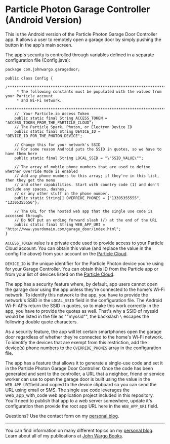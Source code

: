 Particle Photon Garage Controller (Android Version)
===================================================
This is the Android version of the Particle Photon Garage Door Controller app. It allows a user to remotely open a garage door by simply pushing the button in the app's main screen. 

The app's security is controlled through variables defined in a separate configuration file (Config.java):

	package com.johnwargo.garagedoor;
	
	public class Config {
	    /*******************************************************************************************
	     * The following constants must be populated with the values from your Particle account
	     * and Wi-Fi network.
	     *******************************************************************************************/
	    //  Your Particle.io Access Token
	    public static final String ACCESS_TOKEN = "ACCESS_TOKEN_FROM_THE_PARTICLE_CLOUD";
	    // The Particle Spark, Photon, or Electron Device ID        
	    public static final String DEVICE_ID = "DEVICE_ID_FOR_THE_PHOTON_DEVICE";
	
	    // Change this for your network's SSID
	    // For some reason Android puts the SSID in quotes, so we have to have them here
	    public static final String LOCAL_SSID = "\"SSID_VALUE\"";
	
	    // The array of mobile phone numbers that are used to define whether Override Mode is enabled
	    // Add any phone numbers to this array; if they're in this list, then they get the menu
	    // and other capabilities. Start with country code (1) and don't include any spaces, dashes,
	    // or any other stuff in the phone number.
	    public static String[] OVERRIDE_PHONES = {"13305355555", "13305355556"};
	
	    // The URL for the hosted web app that the single use code is accessed through.
	    // Do NOT put an ending forward slash (/) at the end of the URL
	    public static final String WEB_APP_URI = "http://www.yourdomain.com/garage_door/index.html";
	}


`ACCESS_TOKEN` value is a private code used to provide access to your Particle Cloud account. You can obtain this value (and replace the value in the config file above) from your account on the [Particle Cloud](http://particle.io).

`DEVICE_ID` is the unique identifier for the Particle Photon device you're using for your Garage Controller. You can obtain this ID from the Particle app or from your list of devices listed on the [Particle Cloud](http://particle.io).

The app has a security feature where, by default, app users cannot open the garage door using the app unless they're connected to the home's Wi-Fi network. To identify this network to the app, you have to provide the network's SSID in the `LOCAL_SSID` field in the configuration file. The Android Wi-Fi APIs return the SSID in quotes, so to make this work correctly in the app, you have to provide the quotes as well. That's why a SSID of myssid would be listed in the file as "\"myssid\"", the backslash `\` escapes the following double quote characters.

As a security feature, the app will let certain smartphones open the garage door regardless of whether they're connected to the home's Wi-Fi network. To identify the devices that are exempt from this restriction, add the device(s) phone numbers to the `OVERRIDE_PHONES` array in the configuration file.

The app has a feature that allows it to generate a single-use code and set it in the Particle Photon Garage Door Controller. Once the code has been generated and sent to the controller, a URL that a neighbor, friend or service worker can use to open the garage door is built using the value in the `WEB_APP_URI`field and copied to the device clipboard so you can send the URL using email or SMS. The single use code leverages the web_app_with_code web application project included in this repository. You'll need to publish that app to a web server somewhere, update it's configuration then provide the root app URL here in the `WEB_APP_URI` field. 

Questions? Use the contact form on my [personal blog](http://www.johnwargo.com).

***
You can find information on many different topics on my [personal blog](http://www.johnwargo.com). Learn about all of my publications at [John Wargo Books](http://www.johnwargobooks.com). 
